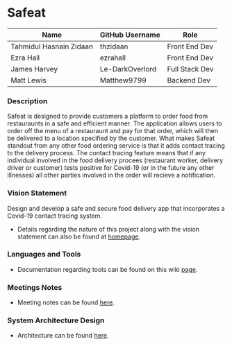 # Safeat

| Name | GitHub Username | Role
| --- | --- | --- |
| Tahmidul Hasnain Zidaan | thzidaan | Front End Dev
| Ezra Hall | ezrahall | Front End Dev
| James Harvey | Le-DarkOverlord | Full Stack Dev
| Matt Lewis | Matthew9799 | Backend Dev

### Description
Safeat is designed to provide customers a platform to order food from restauraunts in a safe and efficient manner. The application allows users to order off the menu of a restauraunt and pay for that order, which will then be delivered to a location specified by the customer. What makes Safeat standout from any other food ordering service is that it adds contact tracing to the delivery process. The contact tracing feature means that if any individual involved in the food delivery procees (restaurant worker, delivery driver or customer) tests positive for Covid-19 (or in the future any other illnesses) all other parties involved in the order will recieve a notification.

### Vision Statement
 Design and develop a safe and secure food delivery app that incorporates a Covid-19 contact tracing system.

- Details regarding the nature of this project along with the vision statement can also be found at [homepage](https://github.com/ezrahall/Comp4350/wiki).

### Languages and Tools
- Documentation regarding tools can be found on this wiki [page](https://github.com/ezrahall/Comp4350/wiki).

### Meetings Notes
- Meeting notes can be found [here](https://github.com/ezrahall/Comp4350/wiki/Meeting-Notes).

### System Architecture Design
- Architecture can be found [here](https://github.com/ezrahall/Comp4350/wiki).

